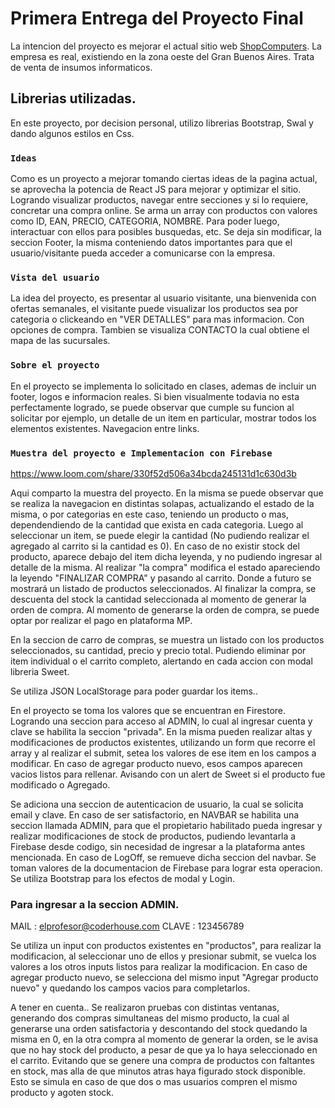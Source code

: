 # Primera Entrega del Proyecto Final

La intencion del proyecto es mejorar el actual sitio web [ShopComputers](http://www.shopcomputers.com.ar/).
La empresa es real, existiendo en la zona oeste del Gran Buenos Aires. Trata de venta de insumos informaticos.

## Librerias utilizadas.

En este proyecto, por decision personal, utilizo librerias Bootstrap, Swal y dando algunos estilos en Css.

### `Ideas`

Como es un proyecto a mejorar tomando ciertas ideas de la pagina actual, se aprovecha la potencia de React JS para mejorar y optimizar el sitio. Logrando visualizar productos, navegar entre secciones y si lo requiere, concretar una compra online.
Se arma un array con productos con valores como ID, EAN, PRECIO, CATEGORIA, NOMBRE. Para poder luego, interactuar con ellos para posibles busquedas, etc.
Se deja sin modificar, la seccion Footer, la misma conteniendo datos importantes para que el usuario/visitante pueda acceder a comunicarse con la empresa.

### `Vista del usuario`

La idea del proyecto, es presentar al usuario visitante, una bienvenida con ofertas semanales, el visitante puede visualizar los productos sea por categoria o clickeando en "VER DETALLES" para mas informacion. Con opciones de compra.
Tambien se visualiza CONTACTO la cual obtiene el mapa de las sucursales.


### `Sobre el proyecto`

En el proyecto se implementa lo solicitado en clases, ademas de incluir un footer, logos e informacion reales.
Si bien visualmente todavia no esta perfectamente logrado, se puede observar que cumple su funcion al solicitar por ejemplo, un detalle de un item en particular, mostrar todos los elementos existentes. Navegacion entre links.

### `Muestra del proyecto e Implementacion con Firebase`

https://www.loom.com/share/330f52d506a34bcda245131d1c630d3b

Aqui comparto la muestra del proyecto. En la misma se puede observar que se realiza la navegacion en distintas solapas, actualizando el estado de la misma, o por categorias en este caso, teniendo un producto o mas, dependendiendo de la cantidad que exista en cada categoria. Luego al seleccionar un item, se puede elegir la cantidad (No pudiendo realizar el agregado al carrito si la cantidad es 0).
En caso de no existir stock del producto, aparece debajo del item dicha leyenda, y no pudiendo ingresar al detalle de la misma.
Al realizar "la compra" modifica el estado apareciendo la leyendo "FINALIZAR COMPRA" y pasando al carrito. Donde a futuro se mostrará un listado de productos seleccionados. Al finalizar la compra, se descuenta del stock la cantidad seleccionada al momento de generar la orden de compra.
Al momento de generarse la orden de compra, se puede optar por realizar el pago en plataforma MP. 

En la seccion de carro de compras, se muestra un listado con los productos seleccionados, su cantidad, precio y precio total. Pudiendo eliminar por item individual o el carrito completo, alertando en cada accion con modal libreria Sweet.


Se utiliza JSON LocalStorage para poder guardar los items..

En el proyecto se toma los valores que se encuentran en Firestore.
Logrando una seccion para acceso al ADMIN, lo cual al ingresar cuenta y clave se habilita la seccion "privada".
En la misma pueden realizar altas y modificaciones de productos existentes, utilizando un form que recorre el array y al realizar el submit, setea los valores de ese item en los campos a modificar.
En caso de agregar producto nuevo, esos campos aparecen vacios listos para rellenar.
Avisando con un alert de Sweet si el producto fue modificado o Agregado.

Se adiciona una seccion de autenticacion de usuario, la cual se solicita email y clave. En caso de ser satisfactorio, en NAVBAR se habilita una seccion llamada ADMIN, para que el propietario habilitado pueda ingresar y realizar modificaciones de stock de productos, pudiendo levantarla a Firebase desde codigo, sin necesidad de ingresar a la plataforma antes mencionada. En caso de LogOff, se remueve dicha seccion del navbar. Se toman valores de la documentacion de Firebase para lograr esta operacion. Se utiliza Bootstrap para los efectos de modal y Login.

### Para ingresar a la seccion ADMIN.
MAIL : elprofesor@coderhouse.com
CLAVE : 123456789

Se utiliza un input con productos existentes en "productos", para realizar la modificacion, al seleccionar uno de ellos y presionar submit, se vuelca los valores a los otros inputs listos para realizar la modificacion.
En caso de agregar producto nuevo, se selecciona del mismo input "Agregar producto nuevo" y quedando los campos vacios para completarlos.


A tener en cuenta..
Se realizaron pruebas con distintas ventanas, generando dos compras simultaneas del mismo producto, la cual al generarse una orden satisfactoria y descontando del stock quedando la misma en 0, en la otra compra al momento de generar la orden, se le avisa que no hay stock del producto, a pesar de que ya lo haya seleccionado en el carrito. Evitando que se genere una compra de productos con faltantes en stock, mas alla de que minutos atras haya figurado stock disponible. Esto se simula en caso de que dos o mas usuarios compren el mismo producto y agoten stock.